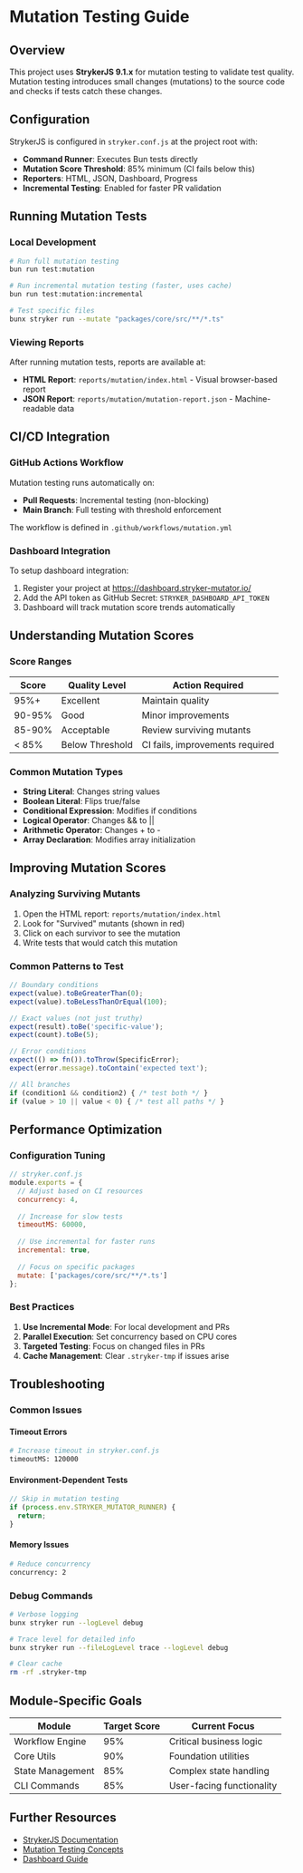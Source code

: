 # Mutation Testing Guide

## Overview

This project uses **StrykerJS 9.1.x** for mutation testing to validate test quality. Mutation testing introduces small changes (mutations) to the source code and checks if tests catch these changes.

## Configuration

StrykerJS is configured in `stryker.conf.js` at the project root with:
- **Command Runner**: Executes Bun tests directly
- **Mutation Score Threshold**: 85% minimum (CI fails below this)
- **Reporters**: HTML, JSON, Dashboard, Progress
- **Incremental Testing**: Enabled for faster PR validation

## Running Mutation Tests

### Local Development

```bash
# Run full mutation testing
bun run test:mutation

# Run incremental mutation testing (faster, uses cache)
bun run test:mutation:incremental

# Test specific files
bunx stryker run --mutate "packages/core/src/**/*.ts"
```

### Viewing Reports

After running mutation tests, reports are available at:
- **HTML Report**: `reports/mutation/index.html` - Visual browser-based report
- **JSON Report**: `reports/mutation/mutation-report.json` - Machine-readable data

## CI/CD Integration

### GitHub Actions Workflow

Mutation testing runs automatically on:
- **Pull Requests**: Incremental testing (non-blocking)
- **Main Branch**: Full testing with threshold enforcement

The workflow is defined in `.github/workflows/mutation.yml`

### Dashboard Integration

To setup dashboard integration:

1. Register your project at https://dashboard.stryker-mutator.io/
2. Add the API token as GitHub Secret: `STRYKER_DASHBOARD_API_TOKEN`
3. Dashboard will track mutation score trends automatically

## Understanding Mutation Scores

### Score Ranges

| Score | Quality Level | Action Required |
|-------|--------------|-----------------|
| 95%+ | Excellent | Maintain quality |
| 90-95% | Good | Minor improvements |
| 85-90% | Acceptable | Review surviving mutants |
| < 85% | Below Threshold | CI fails, improvements required |

### Common Mutation Types

- **String Literal**: Changes string values
- **Boolean Literal**: Flips true/false
- **Conditional Expression**: Modifies if conditions
- **Logical Operator**: Changes && to ||
- **Arithmetic Operator**: Changes + to -
- **Array Declaration**: Modifies array initialization

## Improving Mutation Scores

### Analyzing Surviving Mutants

1. Open the HTML report: `reports/mutation/index.html`
2. Look for "Survived" mutants (shown in red)
3. Click on each survivor to see the mutation
4. Write tests that would catch this mutation

### Common Patterns to Test

```typescript
// Boundary conditions
expect(value).toBeGreaterThan(0);
expect(value).toBeLessThanOrEqual(100);

// Exact values (not just truthy)
expect(result).toBe('specific-value');
expect(count).toBe(5);

// Error conditions
expect(() => fn()).toThrow(SpecificError);
expect(error.message).toContain('expected text');

// All branches
if (condition1 && condition2) { /* test both */ }
if (value > 10 || value < 0) { /* test all paths */ }
```

## Performance Optimization

### Configuration Tuning

```javascript
// stryker.conf.js
module.exports = {
  // Adjust based on CI resources
  concurrency: 4,
  
  // Increase for slow tests
  timeoutMS: 60000,
  
  // Use incremental for faster runs
  incremental: true,
  
  // Focus on specific packages
  mutate: ['packages/core/src/**/*.ts']
};
```

### Best Practices

1. **Use Incremental Mode**: For local development and PRs
2. **Parallel Execution**: Set concurrency based on CPU cores
3. **Targeted Testing**: Focus on changed files in PRs
4. **Cache Management**: Clear `.stryker-tmp` if issues arise

## Troubleshooting

### Common Issues

#### Timeout Errors
```bash
# Increase timeout in stryker.conf.js
timeoutMS: 120000
```

#### Environment-Dependent Tests
```typescript
// Skip in mutation testing
if (process.env.STRYKER_MUTATOR_RUNNER) {
  return;
}
```

#### Memory Issues
```bash
# Reduce concurrency
concurrency: 2
```

### Debug Commands

```bash
# Verbose logging
bunx stryker run --logLevel debug

# Trace level for detailed info
bunx stryker run --fileLogLevel trace --logLevel debug

# Clear cache
rm -rf .stryker-tmp
```

## Module-Specific Goals

| Module | Target Score | Current Focus |
|--------|-------------|---------------|
| Workflow Engine | 95% | Critical business logic |
| Core Utils | 90% | Foundation utilities |
| State Management | 85% | Complex state handling |
| CLI Commands | 85% | User-facing functionality |

## Further Resources

- [StrykerJS Documentation](https://stryker-mutator.io/docs/)
- [Mutation Testing Concepts](https://stryker-mutator.io/docs/mutation-testing-elements/)
- [Dashboard Guide](https://stryker-mutator.io/docs/stryker-js/dashboard/)